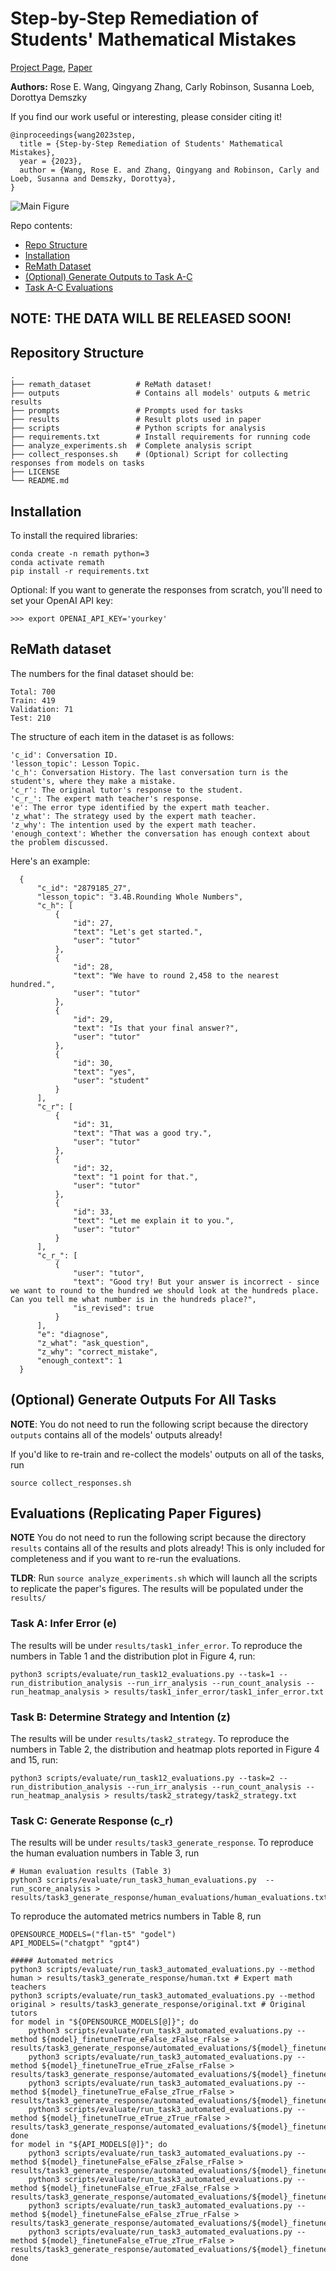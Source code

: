 # Step-by-Step Remediation of Students' Mathematical Mistakes

[Project Page](https://rosewang2008.github.io/remath/), [Paper](https://arxiv.org/abs/2310.10648)

**Authors:** Rose E. Wang, Qingyang Zhang, Carly Robinson, Susanna Loeb, Dorottya Demszky

If you find our work useful or interesting, please consider citing it! 

```
@inproceedings{wang2023step,
  title = {Step-by-Step Remediation of Students' Mathematical Mistakes},
  year = {2023},
  author = {Wang, Rose E. and Zhang, Qingyang and Robinson, Carly and Loeb, Susanna and Demszky, Dorottya},
}
```

![Main Figure](assets/fig1.png)

Repo contents: 
- [Repo Structure](#repository-structure)
- [Installation](#installation)
- [ReMath Dataset](#remath-dataset)
- [(Optional) Generate Outputs to Task A-C](#optional-generate-outputs-for-all-tasks)
- [Task A-C Evaluations](#evaluations-replicating-paper-figures)


## NOTE: THE DATA WILL BE RELEASED SOON!

## Repository Structure

```
.
├── remath_dataset          # ReMath dataset!
├── outputs                 # Contains all models' outputs & metric results
├── prompts                 # Prompts used for tasks 
├── results                 # Result plots used in paper
├── scripts                 # Python scripts for analysis
├── requirements.txt        # Install requirements for running code
├── analyze_experiments.sh  # Complete analysis script
├── collect_responses.sh    # (Optional) Script for collecting responses from models on tasks
├── LICENSE
└── README.md
```

## Installation

To install the required libraries: 

```
conda create -n remath python=3
conda activate remath
pip install -r requirements.txt
```

Optional: If you want to generate the responses from scratch, you'll need to set your OpenAI API key:
```
>>> export OPENAI_API_KEY='yourkey'
```

## ReMath dataset

The numbers for the final dataset should be:

```
Total: 700
Train: 419
Validation: 71
Test: 210
```

The structure of each item in the dataset is as follows:

```
'c_id': Conversation ID.
'lesson_topic': Lesson Topic.
'c_h': Conversation History. The last conversation turn is the student's, where they make a mistake.
'c_r': The original tutor's response to the student.
'c_r_': The expert math teacher's response.
'e': The error type identified by the expert math teacher.
'z_what': The strategy used by the expert math teacher.
'z_why': The intention used by the expert math teacher.
'enough_context': Whether the conversation has enough context about the problem discussed. 
```

Here's an example:
```
  {
      "c_id": "2879185_27",
      "lesson_topic": "3.4B.Rounding Whole Numbers",
      "c_h": [
          {
              "id": 27,
              "text": "Let's get started.",
              "user": "tutor"
          },
          {
              "id": 28,
              "text": "We have to round 2,458 to the nearest hundred.",
              "user": "tutor"
          },
          {
              "id": 29,
              "text": "Is that your final answer?",
              "user": "tutor"
          },
          {
              "id": 30,
              "text": "yes",
              "user": "student"
          }
      ],
      "c_r": [
          {
              "id": 31,
              "text": "That was a good try.",
              "user": "tutor"
          },
          {
              "id": 32,
              "text": "1 point for that.",
              "user": "tutor"
          },
          {
              "id": 33,
              "text": "Let me explain it to you.",
              "user": "tutor"
          }
      ],
      "c_r_": [
          {
              "user": "tutor",
              "text": "Good try! But your answer is incorrect - since we want to round to the hundred we should look at the hundreds place. Can you tell me what number is in the hundreds place?",
              "is_revised": true
          }
      ],
      "e": "diagnose",
      "z_what": "ask_question",
      "z_why": "correct_mistake",
      "enough_context": 1
  }
```

## (Optional) Generate Outputs For All Tasks 

**NOTE**: You do not need to run the following script because the directory `outputs` contains all of the models' outputs already!

If you'd like to re-train and re-collect the models' outputs on all of the tasks, run 

```
source collect_responses.sh
```

## Evaluations (Replicating Paper Figures)

**NOTE** You do not need to run the following script because the directory `results` contains all of the results and plots already! This is only included for completeness and if you want to re-run the evaluations.

**TLDR**: Run `source analyze_experiments.sh` which will launch all the scripts to replicate the paper's figures. The results will be populated under the `results/`

### Task A: Infer Error (e)

The results will be under `results/task1_infer_error`. To reproduce the numbers in Table 1 and the distribution plot in Figure 4, run:
```
python3 scripts/evaluate/run_task12_evaluations.py --task=1 --run_distribution_analysis --run_irr_analysis --run_count_analysis --run_heatmap_analysis > results/task1_infer_error/task1_infer_error.txt 
```

### Task B: Determine Strategy and Intention (z)

The results will be under `results/task2_strategy`. To reproduce the numbers in Table 2, the distribution and heatmap plots reported in Figure 4 and 15, run: 
```
python3 scripts/evaluate/run_task12_evaluations.py --task=2 --run_distribution_analysis --run_irr_analysis --run_count_analysis --run_heatmap_analysis > results/task2_strategy/task2_strategy.txt
```

### Task C: Generate Response (c_r)

The results will be under `results/task3_generate_response`. To reproduce the human evaluation numbers in Table 3, run
```
# Human evaluation results (Table 3)
python3 scripts/evaluate/run_task3_human_evaluations.py  --run_score_analysis > results/task3_generate_response/human_evaluations/human_evaluations.txt
```

To reproduce the automated metrics numbers in Table 8, run

```
OPENSOURCE_MODELS=("flan-t5" "godel")
API_MODELS=("chatgpt" "gpt4")

##### Automated metrics 
python3 scripts/evaluate/run_task3_automated_evaluations.py --method human > results/task3_generate_response/human.txt # Expert math teachers
python3 scripts/evaluate/run_task3_automated_evaluations.py --method original > results/task3_generate_response/original.txt # Original tutors
for model in "${OPENSOURCE_MODELS[@]}"; do
    python3 scripts/evaluate/run_task3_automated_evaluations.py --method ${model}_finetuneTrue_eFalse_zFalse_rFalse > results/task3_generate_response/automated_evaluations/${model}_finetuneTrue_eFalse_zFalse_rFalse.txt
    python3 scripts/evaluate/run_task3_automated_evaluations.py --method ${model}_finetuneTrue_eTrue_zFalse_rFalse > results/task3_generate_response/automated_evaluations/${model}_finetuneTrue_eTrue_zFalse_rFalse.txt
    python3 scripts/evaluate/run_task3_automated_evaluations.py --method ${model}_finetuneTrue_eFalse_zTrue_rFalse > results/task3_generate_response/automated_evaluations/${model}_finetuneTrue_eFalse_zTrue_rFalse.txt
    python3 scripts/evaluate/run_task3_automated_evaluations.py --method ${model}_finetuneTrue_eTrue_zTrue_rFalse > results/task3_generate_response/automated_evaluations/${model}_finetuneTrue_eTrue_zTrue_rFalse.txt
done
for model in "${API_MODELS[@]}"; do
    python3 scripts/evaluate/run_task3_automated_evaluations.py --method ${model}_finetuneFalse_eFalse_zFalse_rFalse > results/task3_generate_response/automated_evaluations/${model}_finetuneFalse_eFalse_zFalse_rFalse.txt
    python3 scripts/evaluate/run_task3_automated_evaluations.py --method ${model}_finetuneFalse_eTrue_zFalse_rFalse > results/task3_generate_response/automated_evaluations/${model}_finetuneFalse_eTrue_zFalse_rFalse.txt
    python3 scripts/evaluate/run_task3_automated_evaluations.py --method ${model}_finetuneFalse_eFalse_zTrue_rFalse > results/task3_generate_response/automated_evaluations/${model}_finetuneFalse_eFalse_zTrue_rFalse.txt
    python3 scripts/evaluate/run_task3_automated_evaluations.py --method ${model}_finetuneFalse_eTrue_zTrue_rFalse > results/task3_generate_response/automated_evaluations/${model}_finetuneFalse_eTrue_zTrue_rFalse.txt
done
```